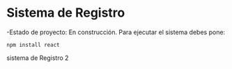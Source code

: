 <h1>Sistema de Registro</h1>

-Estado de proyecto: En construcción.
Para ejecutar el sistema debes pone:

```npm install react```

sistema de Registro 2
